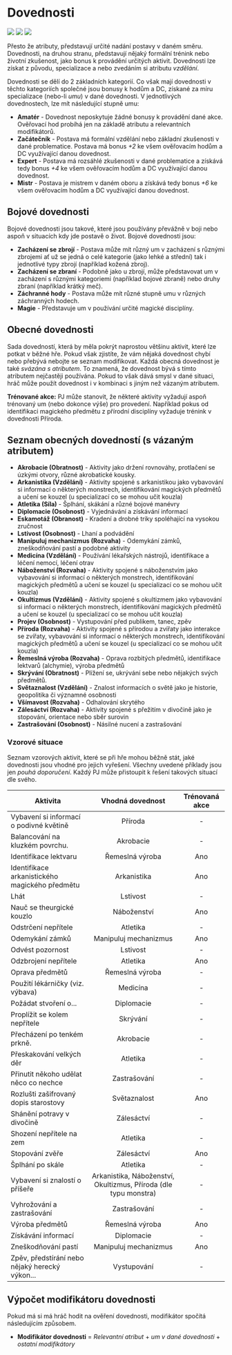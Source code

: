 # Dovednosti

<img src="/assets/sep_line.png"/>

<img src="/assets/Dovednosti.png"/>

<img src="/assets/sep_line.png"/>

Přesto že atributy, představují určité nadání postavy v daném směru. Dovednosti, na druhou stranu, představují nějaký formální trénink nebo životní zkušenost, jako bonus k provádění určitých aktivit. Dovednosti lze získat z původu, specializace a nebo zvedáním si atributu *vzdělání*.

Dovednosti se dělí do 2 základních kategorií. Co však mají dovednosti v těchto kategoriích společné jsou bonusy k hodům a DC, získané za míru specializace (nebo-li *umu*) v dané dovednosti. V jednotlivých dovednostech, lze mít následující stupně umu:

- **Amatér** - Dovednost neposkytuje žádné bonusy k provádění dané akce. Ověřovací hod probíhá jen na základě atributu a relevantních modifikátorů.
- **Začátečník** - Postava má formální vzdělání nebo základní zkušenosti v dané problematice. Postava má bonus *+2* ke všem ověřovacím hodům a DC využívající danou dovednost.
- **Expert** - Postava má rozsáhlé zkušenosti v dané problematice a získává tedy bonus *+4* ke všem ověřovacím hodům a DC využívající danou dovednost.
- **Mistr** - Postava je mistrem v daném oboru a získává tedy bonus *+6* ke všem ověřovacím hodům a DC využívající danou dovednost.

## Bojové dovednosti

Bojové dovednosti jsou takové, které jsou používány převážně v boji nebo aspoň v situacích kdy jde postavě o život. Bojové dovednosti jsou:

- **Zacházení se zbrojí** - Postava může mít různý um v zacházení s různými zbrojemi ať už se jedná o celé kategorie (jako lehké a střední) tak i jednotlivé typy zbrojí (například kožená zbroj).
- **Zacházení se zbraní** - Podobně jako u zbrojí, může představovat um v zacházení s různými kategoriemi (například bojové zbraně) nebo druhy zbraní (například krátký meč).
- **Záchranné hody** - Postava může mít různé stupně umu v různých záchranných hodech.
- **Magie** - Představuje um v používání určité magické disciplíny.

## Obecné dovednosti

Sada dovedností, která by měla pokrýt naprostou většinu aktivit, které lze potkat v běžné hře. Pokud však zjistíte, že vám nějaká dovednost chybí nebo přebývá nebojte se seznam modifikovat. Každá obecná dovednost je také *svázána s atributem*. To znamená, že dovednost bývá s tímto atributem nejčastěji používána. Pokud to však dává smysl v dané situaci, hráč může použít dovednost i v kombinaci s jiným než vázaným atributem.

**Trénované akce:** PJ může stanovit, že některé aktivity vyžadují aspoň trénovaný um (nebo dokonce výše) pro provedení. Například pokus od identifikaci magického předmětu z přírodní disciplíny vyžaduje trénink v dovednosti Příroda.

## Seznam obecných dovedností (s vázaným atributem)

- **Akrobacie (Obratnost)** - Aktivity jako držení rovnováhy, protlačení se úzkými otvory, různé akrobatické kousky.
- **Arkanistika (Vzdělání)** - Aktivity spojené s arkanistikou jako vybavování si informací o některých monstrech, identifikování magických předmětů a učení se kouzel (u specializací co se mohou učit kouzla)
- **Atletika (Síla)** - Šplhání, skákání a různé bojové manévry
- **Diplomacie (Osobnost)** - Vyjednávání a získávání informací
- **Eskamotáž (Obranost)** - Kradení a drobné triky spoléhající na vysokou zručnost
- **Lstivost (Osobnost)** - Lhaní a podvádění
- **Manipuluj mechanizmus (Rozvaha)** - Odemykání zámků, zneškodňování pastí a podobné aktivity
- **Medicína (Vzdělání)** - Používání lékařských nástrojů, identifikace a léčení nemocí, léčení otrav
- **Náboženství (Rozvaha)** - Aktivity spojené s náboženstvím jako vybavování si informací o některých monstrech, identifikování magických předmětů a učení se kouzel (u specializací co se mohou učit kouzla)
- **Okultizmus (Vzdělání)** - Aktivity spojené s okultizmem jako vybavování si informací o některých monstrech, identifikování magických předmětů a učení se kouzel (u specializací co se mohou učit kouzla)
- **Projev (Osobnost)** - Vystupování před publikem, tanec, zpěv
- **Příroda (Rozvaha)** - Aktivity spojené s přírodou a zvířaty jako interakce se zvířaty, vybavování si informací o některých monstrech, identifikování magických předmětů a učení se kouzel (u specializací co se mohou učit kouzla)
- **Řemeslná výroba (Rozvaha)** - Oprava rozbitých předmětů, identifikace lektvarů (alchymie), výroba předmětů
- **Skrývání (Obratnost)** - Plížení se, ukrývání sebe nebo nějakých svých předmětů.
- **Světaznalost (Vzdělání)** - Znalost informacích o světě jako je historie, geopolitika či významné osobnosti
- **Všímavost (Rozvaha)** - Odhalování skrytého
- **Zálesáctví (Rozvaha)** - Aktivity spojené s přežitím v divočině jako je stopování, orientace nebo sběr surovin
- **Zastrašování (Osobnost)** - Násilné nucení a zastrašování

### Vzorové situace

Seznam vzorových aktivit, které se při hře mohou běžně stát, jaké dovednosti jsou vhodné pro jejich vyřešení. Všechny uvedené příklady jsou jen *pouhá doporučení*. Každý PJ může přistoupit k řešení takových situací dle svého.

| Aktivita                                       |                       Vhodná dovednost                       | Trénovaná akce |
| ---------------------------------------------- | :----------------------------------------------------------: | :------------: |
| Vybavení si informací o podivné květině        |                           Příroda                            |       -        |
| Balancování na kluzkém povrchu.                |                          Akrobacie                           |       -        |
| Identifikace lektvaru                          |                       Řemeslná výroba                        |      Ano       |
| Identifikace arkanistického magického předmětu |                         Arkanistika                          |      Ano       |
| Lhát                                           |                           Lstivost                           |       -        |
| Nauč se theurgické kouzlo                      |                         Náboženství                          |      Ano       |
| Odstrčení nepřítele                            |                           Atletika                           |       -        |
| Odemykání zámků                                |                    Manipuluj mechanizmus                     |      Ano       |
| Odvést pozornost                               |                           Lstivost                           |       -        |
| Odzbrojení nepřítele                           |                           Atletika                           |      Ano       |
| Oprava předmětů                                |                       Řemeslná výroba                        |       -        |
| Použití lékárničky (viz. výbava)               |                           Medicína                           |       -        |
| Požádat stvoření o...                          |                          Diplomacie                          |       -        |
| Proplížit se kolem nepřítele                   |                           Skrývání                           |       -        |
| Přecházení po tenkém prkně.                    |                          Akrobacie                           |       -        |
| Přeskakování velkých děr                       |                           Atletika                           |       -        |
| Přinutit někoho udělat něco co nechce          |                         Zastrašování                         |       -        |
| Rozlušti zašifrovaný dopis starostovy          |                         Světaznalost                         |      Ano       |
| Shánění potravy v divočině                     |                          Zálesáctví                          |       -        |
| Shození nepřítele na zem                       |                           Atletika                           |       -        |
| Stopování zvěře                                |                          Zálesáctví                          |      Ano       |
| Šplhání po skále                               |                           Atletika                           |       -        |
| Vybavení si znalostí o příšeře                 | Arkanistika, Náboženství, Okultizmus, Příroda (dle typu monstra) |       -        |
| Vyhrožování a zastrašování                     |                         Zastrašování                         |       -        |
| Výroba předmětů                                |                       Řemeslná výroba                        |      Ano       |
| Získávání informací                            |                          Diplomacie                          |       -        |
| Zneškodňování pastí                            |                    Manipuluj mechanizmus                     |      Ano       |
| Zpěv, předstírání nebo nějaký herecký výkon... |                         Vystupování                          |       -        |

## Výpočet modifikátoru dovednosti

Pokud má si má hráč hodit na ověření dovednosti, modifikátor spočítá následujícím způsobem. 

- **Modifikátor dovednosti** = *Relevantní atribut* + *um v dané dovednosti* + *ostatní modifikátory*
